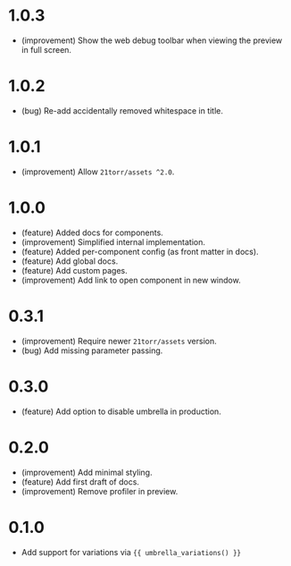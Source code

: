 1.0.3
=====

* (improvement) Show the web debug toolbar when viewing the preview in full screen.


1.0.2
=====

* (bug) Re-add accidentally removed whitespace in title.


1.0.1
=====

* (improvement) Allow `21torr/assets ^2.0`.


1.0.0
=====

* (feature) Added docs for components.
* (improvement) Simplified internal implementation.
* (feature) Added per-component config (as front matter in docs).
* (feature) Add global docs.
* (feature) Add custom pages.
* (improvement) Add link to open component in new window.


0.3.1
=====

* (improvement) Require newer `21torr/assets` version.
* (bug) Add missing parameter passing.


0.3.0
=====

* (feature) Add option to disable umbrella in production.


0.2.0
=====

* (improvement) Add minimal styling.
* (feature) Add first draft of docs.
* (improvement) Remove profiler in preview.


0.1.0
=====

* Add support for variations via `{{ umbrella_variations() }}`
